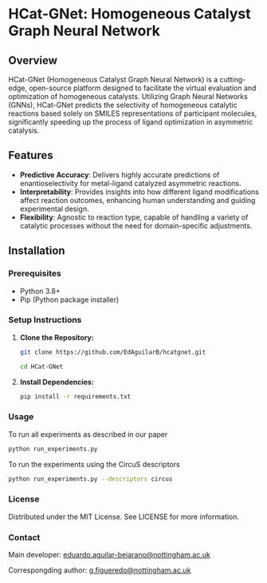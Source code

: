 # HCat-GNet: Homogeneous Catalyst Graph Neural Network

## Overview
HCat-GNet (Homogeneous Catalyst Graph Neural Network) is a cutting-edge, open-source platform designed to facilitate the virtual evaluation and optimization of homogeneous catalysts. Utilizing Graph Neural Networks (GNNs), HCat-GNet predicts the selectivity of homogeneous catalytic reactions based solely on SMILES representations of participant molecules, significantly speeding up the process of ligand optimization in asymmetric catalysis.

## Features
- **Predictive Accuracy**: Delivers highly accurate predictions of enantioselectivity for metal-ligand catalyzed asymmetric reactions.
- **Interpretability**: Provides insights into how different ligand modifications affect reaction outcomes, enhancing human understanding and guiding experimental design.
- **Flexibility**: Agnostic to reaction type, capable of handling a variety of catalytic processes without the need for domain-specific adjustments.

## Installation

### Prerequisites
- Python 3.8+
- Pip (Python package installer)

### Setup Instructions
1. **Clone the Repository:**
   ```bash
   git clone https://github.com/EdAguilarB/hcatgnet.git

   cd HCat-GNet

2. **Install Dependencies:**
   ```bash
   pip install -r requirements.txt
   ```

### Usage
To run all experiments as described in our paper
   ```bash
   python run_experiments.py
```

To run the experiments using the CircuS descriptors
   ```bash
   python run_experiments.py --descriptors circus
```


### License
Distributed under the MIT License. See LICENSE for more information.

### Contact
Main developer: eduardo.aguilar-bejarano@nottingham.ac.uk

Correspongding author: g.figueredo@nottingham.ac.uk




   








